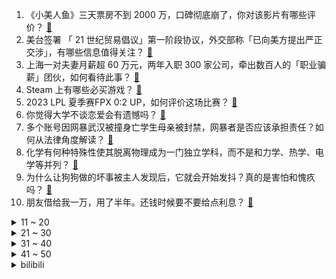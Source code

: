 1. 《小美人鱼》三天票房不到 2000 万，口碑彻底崩了，你对该影片有哪些评价？ [:link:](https://www.zhihu.com/question/603592302)
2. 美台签署 「 21 世纪贸易倡议」第一阶段协议，外交部称「已向美方提出严正交涉」，有哪些信息值得关注？ [:link:](https://www.zhihu.com/question/604421093)
3. 上海一对夫妻月薪超 60 万元，两年入职 300 家公司，牵出数百人的「职业骗薪」团伙，如何看待此事？ [:link:](https://www.zhihu.com/question/604403306)
4. Steam 上有哪些必买游戏？ [:link:](https://www.zhihu.com/question/35296900)
5. 2023 LPL 夏季赛FPX 0:2 UP，如何评价这场比赛？ [:link:](https://www.zhihu.com/question/604471476)
6. 你觉得大学不谈恋爱会有遗憾吗？ [:link:](https://www.zhihu.com/question/604254909)
7. 多个账号因网暴武汉被撞身亡学生母亲被封禁，网暴者是否应该承担责任？如何从法律角度解读？ [:link:](https://www.zhihu.com/question/604552148)
8. 化学有何种特殊性使其脱离物理成为一门独立学科，而不是和力学、热学、电学等并列？ [:link:](https://www.zhihu.com/question/599287344)
9. 为什么让狗狗做的坏事被主人发现后，它就会开始发抖？真的是害怕和愧疚吗？ [:link:](https://www.zhihu.com/question/602543843)
10. 朋友借给我一万，用了半年。还钱时候要不要给点利息？ [:link:](https://www.zhihu.com/question/602415682)
<details>
<summary>11 ~ 20</summary>

11. 如何看待谢娜获得《乘风 2023》二公第一名？ [:link:](https://www.zhihu.com/question/604406455)
12. 中国首艘国产大型邮轮预计将于6月6日正式出坞，它的建成交付有何意义？ [:link:](https://www.zhihu.com/question/604235955)
13. 销售端一个西瓜超百元，供应商称 7 - 9 月价格也不会下降，西瓜涨价原因有哪些？ [:link:](https://www.zhihu.com/question/604403671)
14. 为什么说不懂电脑的不要碰AMD？ [:link:](https://www.zhihu.com/question/337065369)
15. 车辆在小区内被流浪猫损坏，无法得到赔偿只能自己认栽吗？ [:link:](https://www.zhihu.com/question/601678131)
16. 俄罗斯别尔哥罗德州州长称「24 小时内该州遭袭超 300 次」，目前当地局势如何？ [:link:](https://www.zhihu.com/question/603813963)
17. 金砖国家或设立共同货币「以免成为制裁受害者」，哪些信息值得关注？能改善「经济权力过于集中」的现状吗？ [:link:](https://www.zhihu.com/question/604423978)
18. 内马尔只想加盟曼联，拒绝大巴黎要求，转会费狂跌 1.9 亿，你认为该球员下一站将去往何处？ [:link:](https://www.zhihu.com/question/604201925)
19. 拜登出席空军学院毕业典礼摔倒，表示「被沙袋绊倒」，具体情况如何？其身体情况会对美政坛造成什么影响？ [:link:](https://www.zhihu.com/question/604374571)
20. 想问问大家，是觉得一米八的蟑螂恐怖还是一百八十万只蟑螂恐怖？如果一定要面对其中之一，你会怎么办？ [:link:](https://www.zhihu.com/question/600068717)
</details>
<details>
<summary>21 ~ 30</summary>

21. 女生穿婚纱看王源演唱会被分手系谣言，当事人称「聊天记录是伪造」，如何看待此事？ 造谣者需要负责吗？ [:link:](https://www.zhihu.com/question/604390809)
22. 高考临近，当年的你都在干什么？ [:link:](https://www.zhihu.com/question/604131490)
23. 猫咪跑步时为什么会把耳朵夹起来？ [:link:](https://www.zhihu.com/question/602319410)
24. 拼多多在电商竞争中靠什么生存？ [:link:](https://www.zhihu.com/question/603808015)
25. 2023 年 618，你打算购入哪些家电提升夏日宅家幸福感？ [:link:](https://www.zhihu.com/question/603686605)
26. 心情不好的时候大家都会怎么调节? [:link:](https://www.zhihu.com/question/604145993)
27. C罗接受采访表示「沙特联赛的裁判和 VAR 需要改进，有机会成为世界前五联赛」，如何看待他的说法？ [:link:](https://www.zhihu.com/question/604384506)
28. 如何提高孩子对学习的兴趣和积极性？有哪些方法可以尝试？ [:link:](https://www.zhihu.com/question/601429819)
29. 有没有大佬可以讲一讲高中物理里上速度分解的内在逻辑? [:link:](https://www.zhihu.com/question/599450123)
30. 伊布在足坛是什么级别的球员？ [:link:](https://www.zhihu.com/question/603338479)
</details>
<details>
<summary>31 ~ 40</summary>

31. 我比较胖，但是我在操场上运动的时候会有点不自在，该不该坚持下去呢？ [:link:](https://www.zhihu.com/question/600805181)
32. 为什么世界史的人名、地名等翻译不能统一？ [:link:](https://www.zhihu.com/question/604024053)
33. 游戏《塞尔达传说：王国之泪》中有哪些冷知识？ [:link:](https://www.zhihu.com/question/599712014)
34. 如何才能快乐地做科研？ [:link:](https://www.zhihu.com/question/452940941)
35. 有哪些演员错过了某个角色，让你倍感遗憾？ [:link:](https://www.zhihu.com/question/41078046)
36. 初次 DIY 电脑时都犯过哪些低级错误？ [:link:](https://www.zhihu.com/question/597627441)
37. 你们能够接受自己一生平平淡淡过一辈子吗？ [:link:](https://www.zhihu.com/question/603707094)
38. 范进中举那么风光，为什么贾雨村是举人却连进京赶考的钱都没? [:link:](https://www.zhihu.com/question/601881989)
39. 下雨天做什么事情最惬意？ [:link:](https://www.zhihu.com/question/604177362)
40. 一季度美国银行存款总额下降 4720 亿美元，连续四个季度下降，降幅创历史纪录，银行业状况何时能改善？ [:link:](https://www.zhihu.com/question/604379959)
</details>
<details>
<summary>41 ~ 50</summary>

41. 新手3.7卡池抽万叶还是艾尔海森？ [:link:](https://www.zhihu.com/question/604292698)
42. 从生物演化角度，为什么子女没有遗传父母的知识经验，而是重置再学习？ [:link:](https://www.zhihu.com/question/601678910)
43. 《红楼梦》中刘姥姥进蘅芜苑后为什么一言不发？ [:link:](https://www.zhihu.com/question/500056071)
44. 20岁是存钱，还是去旅游、去玩? [:link:](https://www.zhihu.com/question/604133902)
45. 印度发生列车相撞事故，已致 207 人死亡，900 人受伤，目前情况如何？事故原因可能是什么？ [:link:](https://www.zhihu.com/question/604551488)
46. 从公路车运动到周末休闲方式，为什么「自行车骑行潮流」开始兴起？你是如何参与这项运动的？ [:link:](https://www.zhihu.com/question/603622247)
47. 真正的智能冰箱应该有哪些功能是必备的？ [:link:](https://www.zhihu.com/question/33252592)
48. 是不是小领导都喜欢为难员工？为什么？ [:link:](https://www.zhihu.com/question/603242743)
49. 为什么很多懂事的人，长大后不快乐？ [:link:](https://www.zhihu.com/question/602731987)
50. 如果明日方舟剧情里出现了像爱莉希雅一样的奇迹会怎么样？ [:link:](https://www.zhihu.com/question/604005160)
</details><details>
<summary>bilibili</summary>

</details>